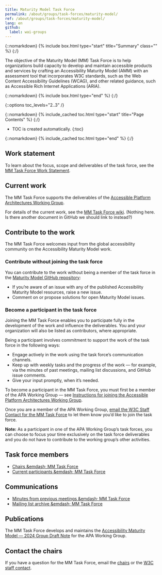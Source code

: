 ```yaml
---
title: Maturity Model Task Force
permalink: /about/groups/task-forces/maturity-model/
ref: /about/groups/task-forces/maturity-model/
lang: en
github:
  label: wai-groups
---
```


{::nomarkdown}
{% include box.html type="start" title="Summary" class="" %}
{:/}

The objective of the Maturity Model (MM) Task Force is to help organizations build capacity to develop and maintain accessible products and services by crafting an Accessibility Maturity Model (AMM) with an assessment tool that incorporates W3C standards, such as the Web Content Accessibility Guidelines (WCAG), and other related guidance, such as Accessible Rich Internet Applications (ARIA).

{::nomarkdown}
{% include box.html type="end" %}
{:/}

{::options toc_levels="2..3" /}

{::nomarkdown}
{% include_cached toc.html type="start" title="Page Contents" %}
{:/}

-   TOC is created automatically.
{:toc}

{::nomarkdown}
{% include_cached toc.html type="end" %}
{:/}

## Work statement

To learn about the focus, scope and deliverables of the task force, see the [MM Task Force Work Statement](/about/groups/task-forces/maturity-model/work-statement/).

## Current work

The MM Task Force supports the deliverables of the [Accessible Platform Architectures Working Group](/about/groups/apawg/).

For details of the current work, see the [MM Task Force wiki](https://github.com/w3c/maturity-model/wiki). (Nothing here. Is there another document in GitHub we should link to instead?)

## Contribute to the work

The MM Task Force welcomes input from the global accessibility community on the Accessibility Maturity Model work.

### Contribute without joining the task force

You can contribute to the work without being a member of the task force in the [Maturity Model GitHub repository](https://github.com/w3c/maturity-model/issues):
* If you’re aware of an issue with any of the published Accessibility Maturity Model resources, raise a new issue.
* Comment on or propose solutions for open Maturity Model issues.

### Become a participant in the task force

Joining the MM Task Force enables you to participate fully in the development of the work and influence the deliverables. You and your organization will also be listed as contributors, where appropriate.

Being a participant involves commitment to support the work of the task force in the following ways:

* Engage actively in the work using the task force’s communication channels.
* Keep up with weekly tasks and the progress of the work &mdash; for example, via the minutes of past meetings, mailing list discussions, and GitHub issue comments.
* Give your input promptly, when it’s needed.

To become a participant in the MM Task Force, you must first be a member of the APA Working Group &mdash; see [Instructions for joining the Accessible Platform Architectures Working Group](https://www.w3.org/groups/wg/apa/instructions/).

Once you are a member of the APA Working Group, [email the W3C Staff Contact for the MM Task Force](https://www.w3.org/groups/tf/maturity/participants/#staff) to let them know you’d like to join the task force. 

**Note:** As a participant in one of the APA Working Group’s task forces, you can choose to focus your time exclusively on the task force deliverables and you do not have to contribute to the working group’s other activities.

## Task force members

* [Chairs &emdash; MM Task Force](https://www.w3.org/groups/tf/maturity/participants/#chairs)
* [Current participants &emdash; MM Task Force](https://www.w3.org/groups/tf/maturity/participants/#participants)

## Communications

* [Minutes from previous meetings &emdash; MM Task Force](https://www.w3.org/WAI/APA/task-forces/maturity-model/minutes)
* [Mailing list archive &emdash; MM Task Force](https://lists.w3.org/Archives/Public/public-maturity/)

## Publications

The MM Task Force develops and maintains the [Accessibility Maturity Model &mdash; 2024 Group Draft Note](https://www.w3.org/TR/maturity-model/) for the APA Working Group.

## Contact the chairs

If you have a question for the MM Task Force, email the [chairs](https://www.w3.org/groups/tf/maturity/participants/#chairs) or the [W3C staff contact](https://www.w3.org/groups/tf/maturity/participants/#staff). 